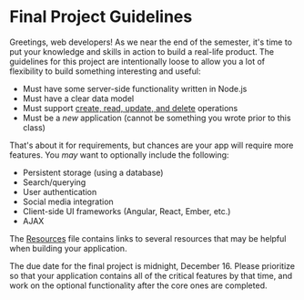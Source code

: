 # Final Project Guidelines

Greetings, web developers! As we near the end of the semester, it's time to put your knowledge and skills in action to build a real-life product. The guidelines for this project are intentionally loose to allow you a lot of flexibility to build something interesting and useful:

- Must have some server-side functionality written in Node.js
- Must have a clear data model
- Must support [create, read, update, and delete](https://en.wikipedia.org/wiki/Create,_read,_update_and_delete) operations
- Must be a *new* application (cannot be something you wrote prior to this class)

That's about it for requirements, but chances are your app will require more features. You _may_ want to optionally include the following:

- Persistent storage (using a database)
- Search/querying
- User authentication
- Social media integration
- Client-side UI frameworks (Angular, React, Ember, etc.)
- AJAX

The [Resources](resources.md) file contains links to several resources that may be helpful when building your application.

The due date for the final project is midnight, December 16. Please prioritize so that your application contains all of the critical features by that time, and work on the optional functionality after the core ones are completed.
